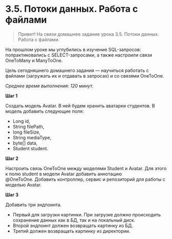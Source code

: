 # 3.5. Потоки данных. Работа с файлами

> Привет! На связи домашнее задание урока 3.5. Потоки данных. Работа с файлами.

На прошлом уроке мы углубились в изучение SQL-запросов: попрактиковались с SELECT-запросами, а также настроили связи OneToMany и ManyToOne.

Цель сегодняшнего домашнего задания — научиться работать с файлами (загружать их и отдавать в запросах) и со связями OneToOne.

*Среднее время выполнения: 120 минут.*
> 

**Шаг 1**

Создать модель Avatar. В ней будем хранить аватарки студентов. В модель добавить следующие поля: 
  - Long id,
  - String filePath,
  - long fileSize,
  - String mediaType,
  - byte[] data,
  - Student student.

<aside>

</aside>

**Шаг 2**

Настроить связь OneToOne между моделями Student и Avatar. Для этого к полю student в модели Avatar добавить аннотацию @OneToOne. Добавить контроллер, сервис и репозиторий для работы с моделью Avatar.

<aside>

</aside>

**Шаг 3**

Добавить три эндпоинта. 
  - Первый для загрузки картинки. При загрузке должно происходить сохранение данных как в БД, так и на локальный диск. 
  - Второй эндпоинт должен возвращать картинку из БД.
  - Третий должен возвращать картинку из директории.

<aside>

</aside>
